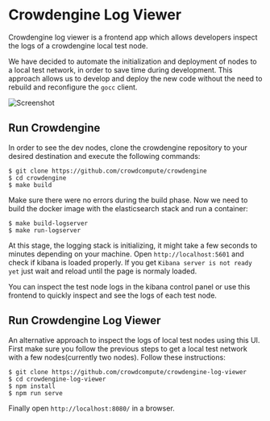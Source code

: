 # Crowdengine Log Viewer

Crowdengine log viewer is a frontend app which allows developers inspect the logs of a crowdengine local test node.

We have decided to automate the initialization and deployment of nodes to a local test network, in order to save time during development. This approach allows us to develop and deploy the new code without the need to rebuild and reconfigure the `gocc` client.

![Screenshot](low_viewer.png)

## Run Crowdengine

In order to see the dev nodes, clone the crowdengine repository to your desired destination and execute the following commands:

```
$ git clone https://github.com/crowdcompute/crowdengine
$ cd crowdengine
$ make build
```

Make sure there were no errors during the build phase. Now we need to build the docker image with the elasticsearch stack and run a container:

```
$ make build-logserver
$ make run-logserver
```
At this stage, the logging stack is initializing, it might take a few seconds to minutes depending on your machine. Open `http://localhost:5601` and check if kibana is loaded properly. If you get `Kibana server is not ready yet` just wait and reload until the page is normaly loaded.

You can inspect the test node logs in the kibana control panel or use this frontend to quickly inspect and see the logs of each test node.


## Run Crowdengine Log Viewer

An alternative approach to inspect the logs of local test nodes using this UI. First make sure you follow the previous steps to get a local test network with a few nodes(currently two nodes). Follow these instructions:

```
$ git clone https://github.com/crowdcompute/crowdengine-log-viewer
$ cd crowdengine-log-viewer
$ npm install
$ npm run serve
```

Finally open `http://localhost:8080/` in a browser.